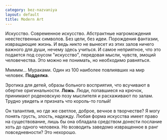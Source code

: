 ```yaml
--- 
category: bez-nazvaniya
layout: default
title: Modern Art
---
```

Искусство. Современное искусство.
Абстрактные нагромождения неестественных символов. Без цели, без идеи. Порождения фантазии, извращающие жизнь.
И ведь <em>никто</em> не вынесет из этих залов ничего важного для души, нечему здесь учиться.
И самое неприятное, что это подается под соусом "искусство", передовая мысли, чувств, эмоций человечества.
Это можно не понимать, но необходимо равняться.

Ммммм... Мураками. Один из 100 наиболее повлиявших на мир человек. <strong>Подделка</strong>.

Эротика для детей, образы больного восприятия, что всучивают в обертке оригинальности. <strong>Ложь</strong>.
Люди, попавшиеся на крючок, принимают роденовскую позу мыслителя и расхаживают по залам. Трудно увидеть и признать что король-то голый!

Он талантлив, но где же светлое, доброе, вечное в творчестве? Я могу понять грусть, злость, надежду. Любая форма искусства имеет
право на существование, лишь бы она обладала средством донести послание хоть до одного человека. Но возводить заведомо извращенное
в ранг повседневности? Это нехорошо.
